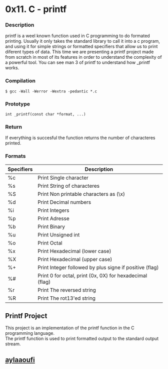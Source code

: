 # 0x11. C - printf


<h3> Description</h3>
<p>printf is a weel known function used in C programming to do formated printing. Usually it only takes the standard library 
<stdio.h> to call it into a c program, and using it for simple strings or formatted specifiers that allow us to print diferent types of data. This time we are presenting a printf project made from scratch in most of its features in order to understand the complexity of a powerful tool. You can see man 3 of printf to understand how _printf works.</p>

<h3> Compilation</h3>

```$ gcc -Wall -Werror -Wextra -pedantic *.c```


<h3> Prototype</h3>

```int _printf(const char *format, ...)```


<h3>Return</h3>
If everything is succesful the function returns the number of characteres printed.

<h3>Formats</h3>

| Specifiers      | Description |
| ----------- | ----------- |
| %c  | Print Single character |
| %s  | Print String of characteres |
| %S  | Print Non printable characters as (\x) |
| %d  | Print Decimal numbers|
| %i  | Print Integers |
| %p  | Print Adresse |
| %b  | Print Binary |
| %u  | Print Unsigned int|
| %o  | Print Octal |
| %x  | Print Hexadecimal (lower case) |
| %X  | Print Hexadecimal (upper case) |
| %+  | Print Integer followed by plus signe if positive (flag) |
| %#  | Print 0 for octal, print (0x, 0X) for hexadecimal (flag) |
| %r  | Print The reversed string |
| %R  | Print The rot13'ed string |


## Printf Project
This project is an implementation of the printf function in the C programming language. </br>
The printf function is used to print formatted output to the standard output stream.

## [aylaaoufi](https://github.com/aylaaoufi)
